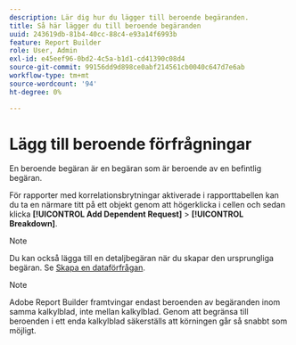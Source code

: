 ```yaml
---
description: Lär dig hur du lägger till beroende begäranden.
title: Så här lägger du till beroende begäranden
uuid: 243619db-81b4-40cc-88c4-e93a14f6993b
feature: Report Builder
role: User, Admin
exl-id: e45eef96-0bd2-4c5a-b1d1-cd41390c08d4
source-git-commit: 99156dd9d898ce0abf214561cb0040c647d7e6ab
workflow-type: tm+mt
source-wordcount: '94'
ht-degree: 0%

---
```


# Lägg till beroende förfrågningar

En beroende begäran är en begäran som är beroende av en befintlig begäran.

För rapporter med korrelationsbrytningar aktiverade i rapporttabellen kan du ta en närmare titt på ett objekt genom att högerklicka i cellen och sedan klicka **[!UICONTROL Add Dependent Request]** > **[!UICONTROL Breakdown]**.

>[!NOTE]
>
>Du kan också lägga till en detaljbegäran när du skapar den ursprungliga begäran. Se [Skapa en dataförfrågan](/help/analyze/report-builder/data-requests/t-create-a-data-request.md).

>[!NOTE]
>
>Adobe Report Builder framtvingar endast beroenden av begäranden inom samma kalkylblad, inte mellan kalkylblad. Genom att begränsa till beroenden i ett enda kalkylblad säkerställs att körningen går så snabbt som möjligt.

